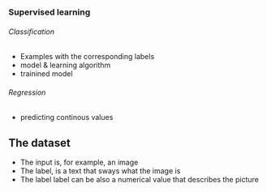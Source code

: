 

### Supervised learning

###### Classification

- Examples with the corresponding labels
- model & learning algorithm
- trainined model

###### Regression

- predicting continous values


## The dataset

- The input is, for example, an image
- The label, is a text that sways what the image is
- The label label can be also a numerical value that describes the picture



